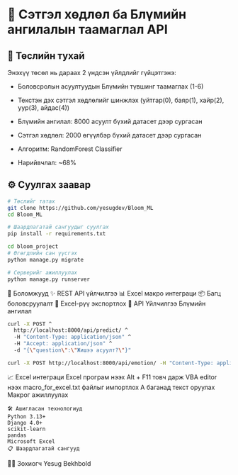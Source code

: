 # 🎯 Сэтгэл хөдлөл ба Блүмийн ангилалын таамаглал API

## 📝 Төслийн тухай
Энэхүү төсөл нь дараах 2 үндсэн үйлдлийг гүйцэтгэнэ:
- Боловсролын асуултуудын Блүмийн түвшинг таамаглах (1-6)
- Текстэн дэх сэтгэл хөдлөлийг шинжлэх (уйтгар(0), баяр(1), хайр(2), уур(3), айдас(4))
  
- Блүмийн ангилал: 8000 асуулт бүхий датасет дээр сургасан
- Сэтгэл хөдлөл: 2000 өгүүлбэр бүхий датасет дээр сургасан
- Алгоритм: RandomForest Classifier
- Нарийвчлал: ~68%

## ⚙️ Суулгах заавар
```bash
# Төслийг татах
git clone https://github.com/yesugdev/Bloom_ML
cd Bloom_ML

# Шаардлагатай сангуудыг суулгах
pip install -r requirements.txt

cd bloom_project
# Өгөгдлийн сан үүсгэх
python manage.py migrate

# Серверийг ажиллуулах
python manage.py runserver
```

🚀 Боломжууд
✨ REST API үйлчилгээ
📊 Excel макро интеграци
📦 Багц боловсруулалт
💾 Excel-рүү экспортлох
🔌 API Үйлчилгээ
Блүмийн ангилал
```bash
curl -X POST ^
  http://localhost:8000/api/predict/ ^
  -H "Content-Type: application/json" ^
  -H "Accept: application/json" ^
  -d "{\"question\":\"Жишээ асуулт?\"}"
```

```bash
curl -X POST http://localhost:8000/api/emotion/ -H "Content-Type: application/json" -d "{\"text\":\"Би зүгээр л уйтгартай, хөхөрч байна\"}"
```
📈 Excel интеграци
Excel програм нээх
Alt + F11 товч дарж VBA editor нээх
macro_for_excel.txt файлыг импортлох
A баганад текст оруулах
Макрог ажиллуулах
```
🛠️ Ашигласан технологиуд
Python 3.13+
Django 4.0+
scikit-learn
pandas
Microsoft Excel
📋 Шаардлагатай сангууд
```
👨‍💻 Зохиогч
Yesug Bekhbold

